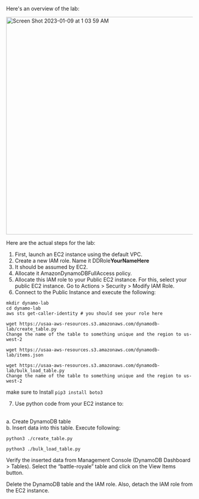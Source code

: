
Here's an overview of the lab: 

<img width="586" alt="Screen Shot 2023-01-09 at 1 03 59 AM" src="https://user-images.githubusercontent.com/25653204/211248888-81d3d906-6c94-4563-a4e5-4a71f9c35486.png">

Here are the actual steps for the lab: 

1. First, launch an EC2 instance using the default VPC.
1. Create a new IAM role. Name it DDRole**YourNameHere** 
1. It should be assumed by EC2. 
1. Allocate it AmazonDynamoDBFullAccess policy.
1. Allocate this IAM role to your Public EC2 instance. For this, select your public EC2 instance. Go to Actions > Security > Modify IAM Role. 
1. Connect to the Public Instance and execute the following:

```console
mkdir dynamo-lab
cd dynamo-lab
aws sts get-caller-identity # you should see your role here

wget https://usaa-aws-resources.s3.amazonaws.com/dynamodb-lab/create_table.py
Change the name of the table to something unique and the region to us-west-2

wget https://usaa-aws-resources.s3.amazonaws.com/dynamodb-lab/items.json

wget https://usaa-aws-resources.s3.amazonaws.com/dynamodb-lab/bulk_load_table.py
Change the name of the table to something unique and the region to us-west-2

```


make sure to Install `pip3 install boto3`

7. Use python code from your EC2 instance to:
<br/>
a. Create DynamoDB table
<br/>
b. Insert data into this table. Execute following: 


```console
python3 ./create_table.py 

python3 ./bulk_load_table.py 
```

Verify the inserted data from Management Console (DynamoDB Dashboard > Tables). Select the “battle-royale” table and click on the View Items button.

Delete the DynamoDB table and the IAM role. Also, detach the IAM role from the EC2 instance.


